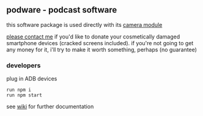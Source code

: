 ## podware - podcast software

this software package is used directly with its [camera module](https://github.com/ddaaggeett/podware-camera)

[please contact me](http://ddaaggeett.xyz) if you'd like to donate your cosmetically damaged smartphone devices (cracked screens included). if you're not going to get any money for it, i'll try to make it worth something, perhaps (no guarantee)

### developers

plug in ADB devices

    run npm i
    run npm start

see [wiki](https://github.com/ddaaggeett/podware/wiki) for further documentation
